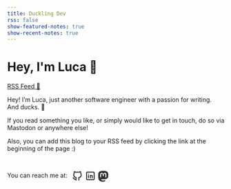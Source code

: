 ```yaml
---
title: Duckling Dev
rss: false
show-featured-notes: true
show-recent-notes: true
---
```

# Hey, I'm Luca 🦆

[RSS Feed 📡](/index.xml)

Hey! I’m Luca, just another software engineer with a passion for writing.
And ducks. 🦆

If you read something you like, or simply would like to get in touch, do so via Mastodon or anywhere else!

Also, you can add this blog to your RSS feed by clicking the link at the beginning of the page :)

<br>

<p style="display: inline-block;">You can reach me at: &nbsp;</p>
<!-- GitHub icon -->
<div class="icon-group">
  <a href="https://github.com/lucabello">
  <svg xmlns="http://www.w3.org/2000/svg" class="social-media-icon" stroke-linecap="round" stroke-linejoin="round">
      <path stroke="none" d="M0 0h24v24H0z" fill="none"></path>
      <path d="M9 19c-4.3 1.4 -4.3 -2.5 -6 -3m12 5v-3.5c0 -1 .1 -1.4 -.5 -2c2.8 -.3 5.5 -1.4 5.5 -6a4.6 4.6 0 0 0 -1.3 -3.2a4.2 4.2 0 0 0 -.1 -3.2s-1.1 -.3 -3.5 1.3a12.3 12.3 0 0 0 -6.2 0c-2.4 -1.6 -3.5 -1.3 -3.5 -1.3a4.2 4.2 0 0 0 -.1 3.2a4.6 4.6 0 0 0 -1.3 3.2c0 4.6 2.7 5.7 5.5 6c-.6 .6 -.6 1.2 -.5 2v3.5"></path>
  </svg>
  </a>
</div>
<!-- LinkedIn icon-->
<div class="icon-group">
  <a href="https://www.linkedin.com/in/luca-bello/">
  <svg xmlns="http://www.w3.org/2000/svg" class="social-media-icon" stroke-linecap="round" stroke-linejoin="round">
      <path stroke="none" d="M0 0h24v24H0z" fill="none"></path>
      <rect x="4" y="4" width="16" height="16" rx="2"></rect>
      <line x1="8" y1="11" x2="8" y2="16"></line>
      <line x1="8" y1="8" x2="8" y2="8.01"></line>
      <line x1="12" y1="16" x2="12" y2="11"></line>
      <path d="M16 16v-3a2 2 0 0 0 -4 0"></path>
  </svg>
  </a>
</div>
<div class="icon-group">
  <a href="https://mastodon.social/@lucabello">
  <svg class="social-media-icon" xmlns="http://www.w3.org/2000/svg" width="512" height="512" viewBox="-32 0 512 512"><path fill="currentColor" d="M433 179.11c0-97.2-63.71-125.7-63.71-125.7c-62.52-28.7-228.56-28.4-290.48 0c0 0-63.72 28.5-63.72 125.7c0 115.7-6.6 259.4 105.63 289.1c40.51 10.7 75.32 13 103.33 11.4c50.81-2.8 79.32-18.1 79.32-18.1l-1.7-36.9s-36.31 11.4-77.12 10.1c-40.41-1.4-83-4.4-89.63-54a102.5 102.5 0 0 1-.9-13.9c85.63 20.9 158.65 9.1 178.75 6.7c56.12-6.7 105-41.3 111.23-72.9c9.8-49.8 9-121.5 9-121.5m-75.12 125.2h-46.63v-114.2c0-49.7-64-51.6-64 6.9v62.5h-46.33V197c0-58.5-64-56.6-64-6.9v114.2H90.19c0-122.1-5.2-147.9 18.41-175c25.9-28.9 79.82-30.8 103.83 6.1l11.6 19.5l11.6-19.5c24.11-37.1 78.12-34.8 103.83-6.1c23.71 27.3 18.4 53 18.4 175z" stroke-width="8" stroke="currentColor"/></svg>
  </a>
</div>

<style>
  /* Social Media Icons */
  svg.social-media-icon {
      display: inline-block;
      vertical-align: middle;
      height: 1.6rem;
      width: 1.6rem;
      transform: scale(1.25);
      fill: transparent; /* fill color is transparent */
      stroke: currentColor; /* stroke color inherits from current text color */
      color: var(--darkgray);
      stroke-width: 2px;
      opacity: 0.9;
  }

  /* Hover effect for parent with class 'group' */
  .icon-group:hover svg.social-media-icon {
      fill: transparent; /* fill remains transparent on hover */
      transform: scale(1.25) rotate(10deg); /* Rotate 10 degrees clockwise */
      color: var(--dark);
  }

  .icon-group {
    display: inline-block;
  }

  /* Media query for small screens and larger */
  @media (min-width: 640px) {
      svg.social-media-icon {
          transform: scale(1.1);
      }
  }
</style>
